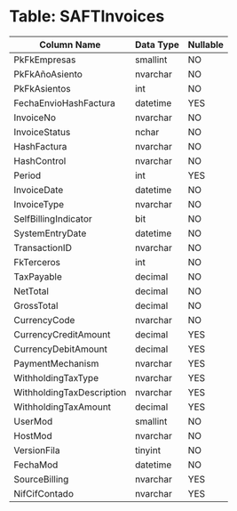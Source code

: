 # Table: SAFTInvoices

| Column Name | Data Type | Nullable |
|-------------|-----------|----------|
| PkFkEmpresas | smallint | NO |
| PkFkAñoAsiento | nvarchar | NO |
| PkFkAsientos | int | NO |
| FechaEnvioHashFactura | datetime | YES |
| InvoiceNo | nvarchar | NO |
| InvoiceStatus | nchar | NO |
| HashFactura | nvarchar | NO |
| HashControl | nvarchar | NO |
| Period | int | YES |
| InvoiceDate | datetime | NO |
| InvoiceType | nvarchar | NO |
| SelfBillingIndicator | bit | NO |
| SystemEntryDate | datetime | NO |
| TransactionID | nvarchar | NO |
| FkTerceros | int | NO |
| TaxPayable | decimal | NO |
| NetTotal | decimal | NO |
| GrossTotal | decimal | NO |
| CurrencyCode | nvarchar | NO |
| CurrencyCreditAmount | decimal | YES |
| CurrencyDebitAmount | decimal | YES |
| PaymentMechanism | nvarchar | YES |
| WithholdingTaxType | nvarchar | YES |
| WithholdingTaxDescription | nvarchar | YES |
| WithholdingTaxAmount | decimal | YES |
| UserMod | smallint | NO |
| HostMod | nvarchar | NO |
| VersionFila | tinyint | NO |
| FechaMod | datetime | NO |
| SourceBilling | nvarchar | YES |
| NifCifContado | nvarchar | YES |
